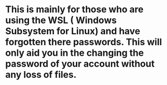 <h1>This is mainly for those who are using the WSL ( Windows Subsystem for Linux) and have forgotten there passwords. This will only aid you in the changing the password of your account without any loss of files. </h1>
